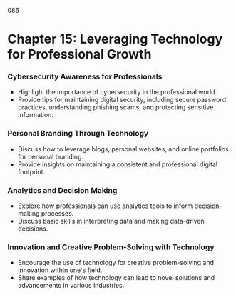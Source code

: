 086

# **Chapter 15: Leveraging Technology for Professional Growth**

### **Cybersecurity Awareness for Professionals**

- Highlight the importance of cybersecurity in the professional world.
- Provide tips for maintaining digital security, including secure password practices, understanding 
phishing scams, and protecting sensitive information.

### **Personal Branding Through Technology**

- Discuss how to leverage blogs, personal websites, and online portfolios for personal branding.
- Provide insights on maintaining a consistent and professional digital footprint.

### **Analytics and Decision Making**

- Explore how professionals can use analytics tools to inform decision-making processes.
- Discuss basic skills in interpreting data and making data-driven decisions.

### **Innovation and Creative Problem-Solving with Technology**

- Encourage the use of technology for creative problem-solving and innovation within one's field.
- Share examples of how technology can lead to novel solutions and advancements in various industries.
